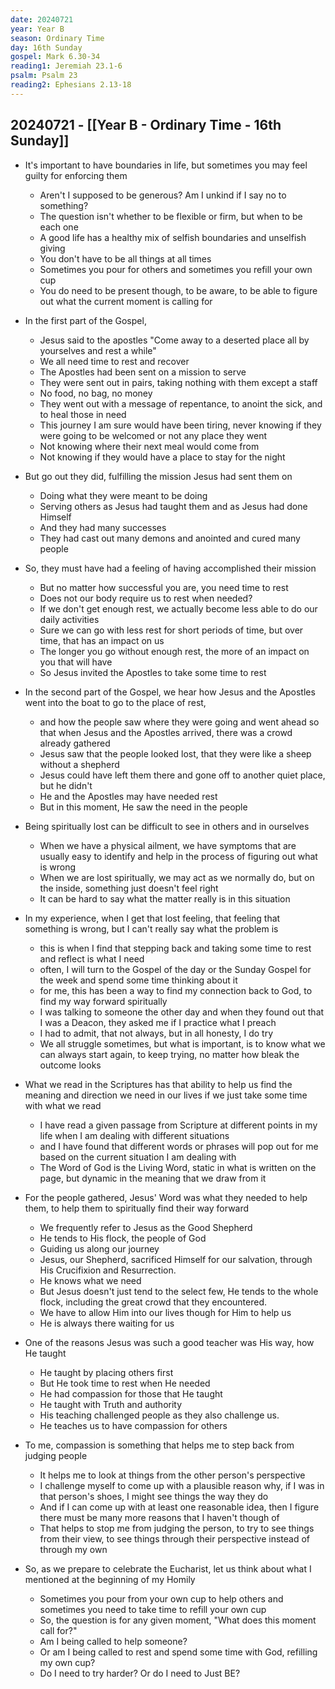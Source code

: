 ```yaml
---
date: 20240721
year: Year B
season: Ordinary Time
day: 16th Sunday
gospel: Mark 6.30-34
reading1: Jeremiah 23.1-6
psalm: Psalm 23
reading2: Ephesians 2.13-18
---
```

## 20240721 - [[Year B - Ordinary Time - 16th Sunday]]


- It's important to have boundaries in life, but sometimes you may feel guilty for enforcing them
	- Aren't I supposed to be generous? Am I unkind if I say no to something?
	- The question isn't whether to be flexible or firm, but when to be each one
	- A good life has a healthy mix of selfish boundaries and unselfish giving
	- You don't have to be all things at all times
	- Sometimes you pour for others and sometimes you refill your own cup
	- You do need to be present though, to be aware, to be able to figure out what the current moment is calling for

- In the first part of the Gospel,
	- Jesus said to the apostles "Come away to a deserted place all by yourselves and rest a while"
	- We all need time to rest and recover
	- The Apostles had been sent on a mission to serve
	- They were sent out in pairs, taking nothing with them except a staff
	- No food, no bag, no money
	- They went out with a message of repentance, to anoint the sick, and to heal those in need
	- This journey I am sure would have been tiring, never knowing if they were going to be welcomed or not any place they went
	- Not knowing where their next meal would come from
	- Not knowing if they would have a place to stay for the night

- But go out they did, fulfilling the mission Jesus had sent them on
	- Doing what they were meant to be doing
	- Serving others as Jesus had taught them and as Jesus had done Himself
	- And they had many successes
	- They had cast out many demons and anointed and cured many people

- So, they must have had a feeling of having accomplished their mission
	- But no matter how successful you are, you need time to rest
	- Does not our body require us to rest when needed?
	- If we don't get enough rest, we actually become less able to do our daily activities
	- Sure we can go with less rest for short periods of time, but over time, that has an impact on us
	- The longer you go without enough rest, the more of an impact on you that will have
	- So Jesus invited the Apostles to take some time to rest

-  In the second part of the Gospel, we hear how Jesus and the Apostles went into the boat to go to the place of rest, 
	- and how the people saw where they were going and went ahead so that when Jesus and the Apostles arrived, there was a crowd already gathered
	- Jesus saw that the people looked lost, that they were like a sheep without a shepherd
    - Jesus could have left them there and gone off to another quiet place, but he didn't
    - He and the Apostles may have needed rest
    - But in this moment, He saw the need in the people
  
- Being spiritually lost can be difficult to see in others and in ourselves
    - When we have a physical ailment, we have symptoms that are usually easy to identify and help in the process of figuring out what is wrong
    - When we are lost spiritually, we may act as we normally do, but on the inside, something just doesn't feel right
    - It can be hard to say what the matter really is in this situation

- In my experience, when I get that lost feeling, that feeling that something is wrong, but I can't really say what the problem is
	- this is when I find that stepping back and taking some time to rest and reflect is what I need
	- often, I will turn to the Gospel of the day or the Sunday Gospel for the week and spend some time thinking about it
	- for me, this has been a way to find my connection back to God, to find my way forward spiritually
	- I was talking to someone the other day and when they found out that I was a Deacon, they asked me if I practice what I preach
	- I had to admit, that not always, but in all honesty, I do try
	- We all struggle sometimes, but what is important, is to know what we can always start again, to keep trying, no matter how bleak the outcome looks

- What we read in the Scriptures has that ability to help us find the meaning and direction we need in our lives if we just take some time with what we read
	- I have read a given passage from Scripture at different points in my life when I am dealing with different situations
	- and I have found that different words or phrases will pop out for me based on the current situation I am dealing with
	- The Word of God is the Living Word, static in what is written on the page, but dynamic in the meaning that we draw from it

- For the people gathered, Jesus' Word was what they needed to help them, to help them to spiritually find their way forward
    - We frequently refer to Jesus as the Good Shepherd
    - He tends to His flock, the people of God
    - Guiding us along our journey
    - Jesus, our Shepherd, sacrificed Himself for our salvation, through His Crucifixion and Resurrection.
    - He knows what we need
    - But Jesus doesn't just tend to the select few, He tends to the whole flock, including the great crowd that they encountered.
    - We have to allow Him into our lives though for Him to help us
    - He is always there waiting for us

- One of the reasons Jesus was such a good teacher was His way, how He taught
    - He taught by placing others first
    - But He took time to rest when He needed
    - He had compassion for those that He taught
    - He taught with Truth and authority
    - His teaching challenged people as they also challenge us.
    - He teaches us to have compassion for others

- To me, compassion is something that helps me to step back from judging people
    - It helps me to look at things from the other person's perspective
    - I challenge myself to come up with a plausible reason why,  if I was in that person's shoes, I might see things the way they do
    - And if I can come up with at least one reasonable idea, then I figure there must be many more reasons that I haven't though of
    - That helps to stop me from judging the person, to try to see things from their view, to see things through their perspective instead of through my own

- So, as we prepare to celebrate the Eucharist, let us think about what I mentioned at the beginning of my Homily
	- Sometimes you pour from your own cup to help others and sometimes you need to take time to refill your own cup
	- So, the question is for any given moment, "What does this moment call for?"
	- Am I being called to help someone?
	- Or am I being called to rest and spend some time with God, refilling my own cup?
	- Do I need to try harder?  Or do I need to Just BE?
 